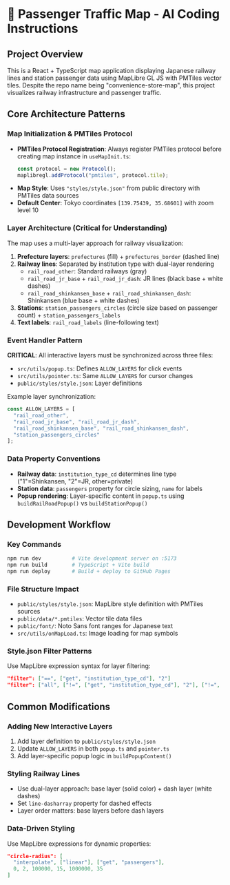 # 🚆 Passenger Traffic Map - AI Coding Instructions

## Project Overview
This is a React + TypeScript map application displaying Japanese railway lines and station passenger data using MapLibre GL JS with PMTiles vector tiles. Despite the repo name being "convenience-store-map", this project visualizes railway infrastructure and passenger traffic.

## Core Architecture Patterns

### Map Initialization & PMTiles Protocol
- **PMTiles Protocol Registration**: Always register PMTiles protocol before creating map instance in `useMapInit.ts`:
  ```ts
  const protocol = new Protocol();
  maplibregl.addProtocol("pmtiles", protocol.tile);
  ```
- **Map Style**: Uses `"styles/style.json"` from public directory with PMTiles data sources
- **Default Center**: Tokyo coordinates `[139.75439, 35.68601]` with zoom level 10

### Layer Architecture (Critical for Understanding)
The map uses a multi-layer approach for railway visualization:
1. **Prefecture layers**: `prefectures` (fill) + `prefectures_border` (dashed line)
2. **Railway lines**: Separated by institution type with dual-layer rendering
   - `rail_road_other`: Standard railways (gray)
   - `rail_road_jr_base` + `rail_road_jr_dash`: JR lines (black base + white dashes)
   - `rail_road_shinkansen_base` + `rail_road_shinkansen_dash`: Shinkansen (blue base + white dashes)
3. **Stations**: `station_passengers_circles` (circle size based on passenger count) + `station_passengers_labels`
4. **Text labels**: `rail_road_labels` (line-following text)

### Event Handler Pattern
**CRITICAL**: All interactive layers must be synchronized across three files:
- `src/utils/popup.ts`: Defines `ALLOW_LAYERS` for click events
- `src/utils/pointer.ts`: Same `ALLOW_LAYERS` for cursor changes
- `public/styles/style.json`: Layer definitions

Example layer synchronization:
```ts
const ALLOW_LAYERS = [
  "rail_road_other", 
  "rail_road_jr_base", "rail_road_jr_dash",
  "rail_road_shinkansen_base", "rail_road_shinkansen_dash",
  "station_passengers_circles"
];
```

### Data Property Conventions
- **Railway data**: `institution_type_cd` determines line type ("1"=Shinkansen, "2"=JR, other=private)
- **Station data**: `passengers` property for circle sizing, `name` for labels
- **Popup rendering**: Layer-specific content in `popup.ts` using `buildRailRoadPopup()` vs `buildStationPopup()`

## Development Workflow

### Key Commands
```bash
npm run dev          # Vite development server on :5173
npm run build        # TypeScript + Vite build
npm run deploy       # Build + deploy to GitHub Pages
```

### File Structure Impact
- `public/styles/style.json`: MapLibre style definition with PMTiles sources
- `public/data/*.pmtiles`: Vector tile data files
- `public/font/`: Noto Sans font ranges for Japanese text
- `src/utils/onMapLoad.ts`: Image loading for map symbols

### Style.json Filter Patterns
Use MapLibre expression syntax for layer filtering:
```json
"filter": ["==", ["get", "institution_type_cd"], "2"]
"filter": ["all", ["!=", ["get", "institution_type_cd"], "2"], ["!=", ["get", "institution_type_cd"], "1"]]
```

## Common Modifications

### Adding New Interactive Layers
1. Add layer definition to `public/styles/style.json`
2. Update `ALLOW_LAYERS` in both `popup.ts` and `pointer.ts`
3. Add layer-specific popup logic in `buildPopupContent()`

### Styling Railway Lines
- Use dual-layer approach: base layer (solid color) + dash layer (white dashes)
- Set `line-dasharray` property for dashed effects
- Layer order matters: base layers before dash layers

### Data-Driven Styling
Use MapLibre expressions for dynamic properties:
```json
"circle-radius": [
  "interpolate", ["linear"], ["get", "passengers"],
  0, 2, 100000, 15, 1000000, 35
]
```